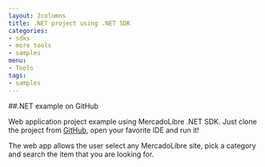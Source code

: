 ```yaml
---
layout: 2columns
title: .NET project using .NET SDK
categories: 
- sdks
- more tools
- samples
menu: 
- Tools
tags: 
- samples 
---
```


##.NET example on GitHub

Web application project example using MercadoLibre .NET SDK. Just clone the project from [GitHub](https://github.com/aleml86/MeLiDotNetSample), open your favorite IDE and run it! 

The web app allows the user select any MercadoLibre site, pick a category and search the item that you are looking for. 